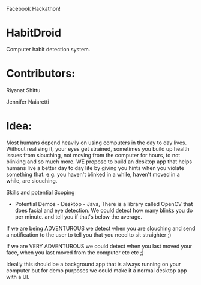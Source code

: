 Facebook Hackathon!

# HabitDroid
Computer habit detection system.


# Contributors:
Riyanat Shittu

Jennifer Naiaretti

# Idea:

Most humans depend heavily on using computers in the day to day lives. Without realising it, your eyes get strained, sometimes you build up health issues from slouching, not moving from the computer for hours, to not blinking and so much more. WE propose to build an desktop app that helps humans live a better day to day life by giving you hints when you violate something that. e.g. you haven't blinked in a while, haven't moved in a while, are slouching.

Skills and potential Scoping
* Potential Demos - Desktop - Java, There is a library called OpenCV that does facial and eye detection. We could detect how many blinks you do per minute. and tell you if that's below the average.

If we are being ADVENTUROUS we detect when you are slouching and send a notification to the user to tell you that you need to sit straighter  ;)


If we are VERY ADVENTUROUS we could detect when you last moved your face, when you last moved from the computer etc etc ;)

Ideally this should be a background app that is always running on your computer but for demo purposes we could make it a normal desktop app with a UI.
